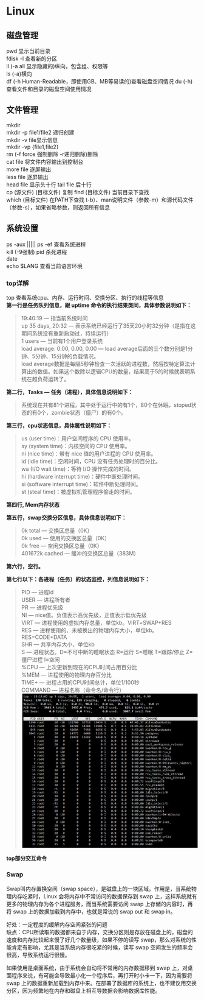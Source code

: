 #  Linux  
##  磁盘管理  
pwd  显示当前目录  
fdisk -l  查看新的分区  
ll  (-a all 显示隐藏的)纵向，包含组、权限等  
ls  (-a)横向  
df  (-h Human-Readable，即使用GB、MB等易读的)查看磁盘空间情况
du  (-h)查看文件和目录的磁盘空间使用情况  
##  文件管理
mkdir  
mkdir -p file1/file2  递归创建  
mkdir -v file显示信息  
mkdir -vp {file1,file2}  
rm (-f force 强制删除 -r递归删除)删除  
cat file  将文件内容输出到控制台  
more file  逐屏输出  
less file  逐屏输出  
head file  显示头十行
tail file  后十行  
cp (源文件)  (目标文件)  复制 
find (目标文件)  当前目录下查找  
which (目标文件)  在PATH下查找  t-b）、man说明文件（参数-m）和源代码文件（参数-s），如果省略参数，则返回所有信息  
##  系统设置  
ps -aux  |||||  ps -ef  查看系统进程  
kill (-9强制) pid  杀死进程  
date  
echo $LANG  查看当前语言环境  
###  top详解  
top  查看系统cpu、内存、运行时间、交换分区、执行的线程等信息  
**第一行是任务队列信息，跟 uptime 命令的执行结果类同，具体参数说明如下：**  
> 19:40:19 — 指当前系统时间  
> up 35 days, 20:32 — 表示系统已经运行了35天20小时32分钟（是指在这期间系统没有重新启动过，持续运行）  
> 1 users — 当前有1个用户登录系统  
> load average: 0.00, 0.00, 0.00 — load average后面的三个数分别是1分钟、5分钟、15分钟的负载情况。  
> load average数据是每隔5秒钟检查一次活跃的进程数，然后按特定算法计算出的数值。如果这个数除以逻辑CPU的数量，结果高于5的时候就表明系统在超负荷运转了。  

**第二行，Tasks — 任务（进程），具体信息说明如下：**  
> 系统现在共有81个进程，其中处于运行中的有1个，80个在休眠，stoped状态的有0个，zombie状态（僵尸）的有0个。  

**第三行，cpu状态信息，具体属性说明如下：**  
> us (user time)：用户空间程序的 CPU 使用率。  
> sy (system time)：内核空间的 CPU 使用率。  
> ni (nice time)：带有 nice 值的用户进程的 CPU 使用率。  
> id (idle time)：空闲时间，CPU 没有任务处理时的百分比。  
> wa (I/O wait time)：等待 I/O 操作完成的时间。  
> hi (hardware interrupt time)：硬件中断处理时间。  
> si (software interrupt time)：软件中断处理时间。  
> st (steal time)：被虚拟机管理程序偷走的时间。  

**第四行, Mem内存状态**  

**第五行，swap交换分区信息，具体信息说明如下：**  
> 0k total — 交换区总量（0K）  
> 0k used — 使用的交换区总量（0K）  
> 0k free — 空闲交换区总量（0K）  
> 401672k cached — 缓冲的交换区总量（383M）   

**第六行，空行。**

**第七行以下：各进程（任务）的状态监控，列信息说明如下：**
> PID — 进程id  
> USER — 进程所有者  
> PR — 进程优先级  
> NI — nice值。负值表示高优先级，正值表示低优先级  
> VIRT — 进程使用的虚拟内存总量，单位kb。VIRT=SWAP+RES  
> RES — 进程使用的、未被换出的物理内存大小，单位kb。RES=CODE+DATA  
> SHR — 共享内存大小，单位kb  
> S — 进程状态。D=不可中断的睡眠状态 R=运行 S=睡眠 T=跟踪/停止 Z=僵尸进程  I=空闲    
> %CPU — 上次更新到现在的CPU时间占用百分比  
> %MEM — 进程使用的物理内存百分比  
> TIME+ — 进程占用的CPU时间总计，单位1/100秒  
> COMMAND — 进程名称（命令名/命令行）  
![](https://github.com/linyihan9/2024_trainning/blob/main/img/Linux/topDetail.jpg)  

**top部分交互命令**

###  Swap  
Swap叫内存置换空间（swap space），是磁盘上的一块区域。作用是，当系统物理内存吃紧时，Linux 会将内存中不常访问的数据保存到 swap 上，这样系统就有更多的物理内存为各个进程服务，而当系统需要访问 swap 上存储的内容时，再将 swap 上的数据加载到内存中，也就是常说的 swap out 和 swap in。  

好处：一定程度的缓解内存空间紧张的问题  
缺点：CPU所读取的数据都来自于内存，交换分区则是存放在磁盘上的，磁盘的速度和内存比较起来慢了好几个数量级，如果不停的读写 swap，那么对系统的性能肯定有影响，尤其是当系统内存很吃紧的时候，读写 swap 空间发生的频率会很高，导致系统运行很慢。  

如果使用是桌面系统，由于系统会自动将不常用的内存数据移到 swap 上，对桌面程序来说，有可能会导致最小化一个程序后，再打开时小卡一下，因为需要将 swap 上的数据重新加载到内存中来。在部署了数据库的系统上，也不建议用交换分区，因为频繁地在内存和磁盘上相互导数据会影响数据库性能。


